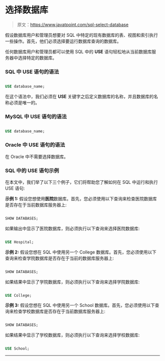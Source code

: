 # 选择数据库

> 原文：<https://www.javatpoint.com/sql-select-database>

假设数据库用户和管理员想要对 SQL 中特定的现有数据库的表、视图和索引执行一些操作。首先，他们必须选择要运行数据库查询的数据库。

任何数据库用户和管理员都可以使用 SQL 中的 **USE** 语句轻松地从当前数据库服务器中选择特定的数据库。

### SQL 中 USE 语句的语法

```sql

USE database_name; 

```

在这个语法中，我们必须在 **USE** 关键字之后定义数据库的名称，并且数据库的名称必须是唯一的。

### MySQL 中 USE 语句的语法

```sql

USE database_name; 

```

### Oracle 中 USE 语句的语法

在 Oracle 中不需要选择数据库。

### SQL 中的 USE 语句示例

在本文中，我们举了以下三个例子，它们将帮助您了解如何在 SQL 中运行和执行 USE 语句:

**示例 1:** 假设您想使用**医院**数据库。首先，您必须使用以下查询来检查医院数据库是否存在于当前数据库服务器上:

```sql

SHOW DATABASES;

```

如果输出中显示了医院数据库，则必须执行以下查询来选择医院数据库:

```sql

USE Hospital;

```

**示例 2:** 假设您想在 SQL 中使用另一个 College 数据库。首先，您必须使用以下查询来检查学院数据库是否存在于当前的数据库服务器上:

```sql

SHOW DATABASES;

```

如果结果中显示了学院数据库，则必须执行以下查询来选择学院数据库:

```sql

USE College;

```

**示例 3:** 假设您想在 SQL 中使用另一个 School 数据库。首先，您必须使用以下查询来检查学校数据库是否存在于当前数据库服务器上:

```sql

SHOW DATABASES;

```

如果结果中显示了学校数据库，则必须执行以下查询来选择学校数据库:

```sql

USE School;

```

* * *